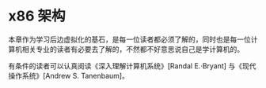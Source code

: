 # x86 架构

本章作为学习后边虚拟化的基石，是每一位读者都必须了解的，同时也是每一位计算机相关专业的读者有必要去了解的，不然都不好意思说自己是学计算机的。

有条件的读者可以认真阅读《深入理解计算机系统》[Randal E.·Bryant] 与《现代操作系统》[Andrew S. Tanenbaum]。
